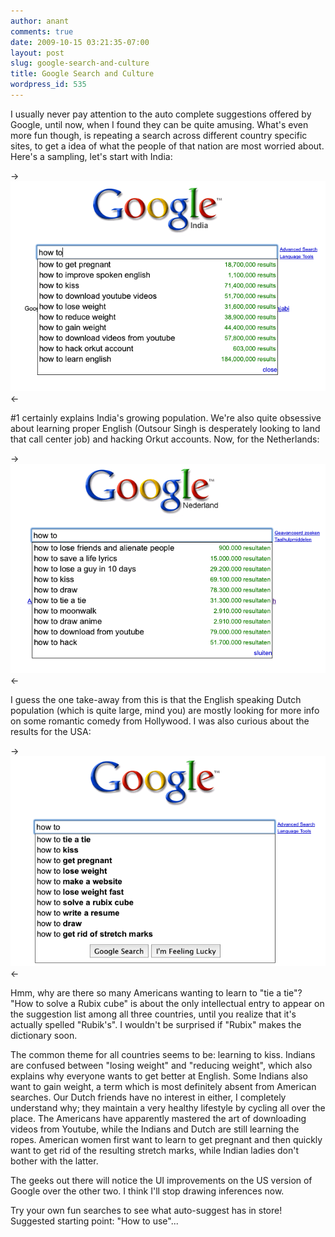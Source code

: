```yaml
---
author: anant
comments: true
date: 2009-10-15 03:21:35-07:00
layout: post
slug: google-search-and-culture
title: Google Search and Culture
wordpress_id: 535
---
```


I usually never pay attention to the auto complete suggestions offered by Google, until now, when I found they can be quite amusing. What's even more fun though, is repeating a search across different country specific sites, to get a idea of what the people of that nation are most worried about. Here's a sampling, let's start with India:

-> !["How To" in India](/images/2009/1_in.png) <-

\#1 certainly explains India's growing population. We're also quite obsessive about learning proper English (Outsour Singh is desperately looking to land that call center job) and hacking Orkut accounts. Now, for the Netherlands:

-> !["How To" in the Netherlands](/images/2009/2_nl.png) <-

I guess the one take-away from this is that the English speaking Dutch population (which is quite large, mind you) are mostly looking for more info on some romantic comedy from Hollywood. I was also curious about the results for the USA:

-> !["How To" in the US](/images/2009/3_us.png) <-

Hmm, why are there so many Americans wanting to learn to "tie a tie"? "How to solve a Rubix cube" is about the only intellectual entry to appear on the suggestion list among all three countries, until you realize that it's actually spelled "Rubik's". I wouldn't be surprised if "Rubix" makes the dictionary soon.

The common theme for all countries seems to be: learning to kiss. Indians are confused between "losing weight" and "reducing weight", which also explains why everyone wants to get better at English. Some Indians also want to gain weight, a term which is most definitely absent from American searches. Our Dutch friends have no interest in either, I completely understand why; they maintain a very healthy lifestyle by cycling all over the place. The Americans have apparently mastered the art of downloading videos from Youtube, while the Indians and Dutch are still learning the ropes. American women first want to learn to get pregnant and then quickly want to get rid of the resulting stretch marks, while Indian ladies don't bother with the latter.

The geeks out there will notice the UI improvements on the US version of Google over the other two. I think I'll stop drawing inferences now.

Try your own fun searches to see what auto-suggest has in store! Suggested starting point: "How to use"...
